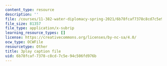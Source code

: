 ```yaml
---
content_type: resource
description: ''
file: /courses/11-382-water-diplomacy-spring-2021/6b78fcaf7378c8cd7c5e94c506fd976b_w2HASHQ8nYw.srt
file_size: 81357
file_type: application/x-subrip
learning_resource_types: []
license: https://creativecommons.org/licenses/by-nc-sa/4.0/
ocw_type: OCWFile
resourcetype: Other
title: 3play caption file
uid: 6b78fcaf-7378-c8cd-7c5e-94c506fd976b
---
```

